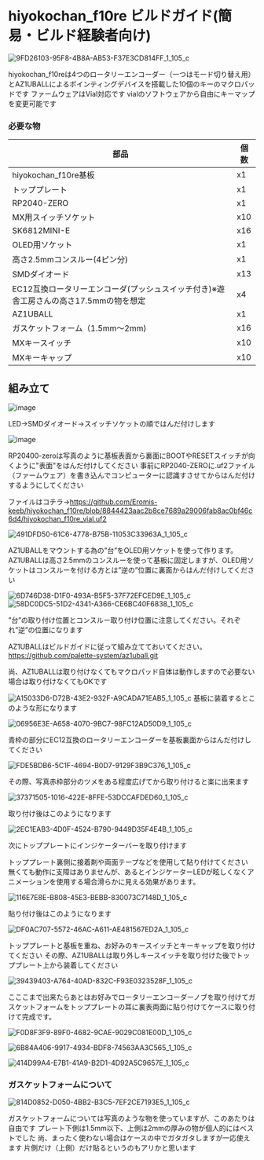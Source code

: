# hiyokochan_f10re ビルドガイド(簡易・ビルド経験者向け)

![9FD26103-95F8-4B8A-AB53-F37E3CD814FF_1_105_c](https://github.com/user-attachments/assets/98ff8c7e-a772-44c4-98ff-d9d73f96f4ac)


hiyokochan_f10reは4つのロータリーエンコーダー（一つはモード切り替え用）とAZ1UBALLによるポインティングデバイスを搭載した10個のキーのマクロパッドです
ファームウェアはVial対応です
vialのソフトウェアから自由にキーマップを変更可能です


### 必要な物



部品|個数
--|--
hiyokochan_f10re基板|x1
トッププレート|x1
RP2040-ZERO|x1
MX用スイッチソケット|x10
SK6812MINI-E |x16
OLED用ソケット |x1
高さ2.5mmコンスルー(4ピン分) |x1
SMDダイオード |x13
EC12互換ロータリーエンコーダ(プッシュスイッチ付き)※遊舎工房さんの高さ17.5mmの物を想定 |x4
AZ1UBALL |x1
ガスケットフォーム（1.5mm〜2mm) |x16
MXキースイッチ |x10
MXキーキャップ |x10




## 組み立て

![image](https://github.com/user-attachments/assets/03da02e9-dfe1-4ce2-82e7-f61ff2b2d355)



LED→SMDダイオード→スイッチソケットの順ではんだ付けします





![image](https://github.com/user-attachments/assets/f38c502a-88ec-41c0-98e9-c62e90bdf8ca)



RP20400-zeroは写真のように基板表面から裏面にBOOTやRESETスイッチが向くように"表面"をはんだ付けしてください
事前にRP2040-ZEROに.uf2ファイル（ファームウェア）を書き込んでコンピューターに認識すさせてからはんだ付けするようにしてください


ファイルはコチラ→https://github.com/Eromis-keeb/hiyokochan_f10re/blob/8844423aac2b8ce7689a29006fab8ac0bf46c6d4/hiyokochan_f10re_vial.uf2






![491DFD50-61C6-4778-B75B-11053C33963A_1_105_c](https://github.com/user-attachments/assets/1f788524-1eb5-4ddd-80dc-1c58d3a804de)






AZ1UBALLをマウントする為の”台”をOLED用ソケットを使って作ります。
AZ1UBALLは高さ2.5mmのコンスルーを使って基板に固定しますが、OLED用ソケットはコンスルーを付ける方とは”逆の”位置に裏面からはんだ付けしてください




![6D746D38-D1F0-493A-B5F5-37F72EFCED9E_1_105_c](https://github.com/user-attachments/assets/e08a0f56-c813-42a5-978a-5430d32cd9d2)
![58DC0DC5-51D2-4341-A366-CE6BC40F6838_1_105_c](https://github.com/user-attachments/assets/8244aff5-a5ba-4269-9f74-bfc0dca34d2e)

”台”の取り付け位置とコンスルー取り付け位置に注意してください。それぞれ”逆”の位置になります

AZ1UBALLはビルドガイドに従って組み立てておいてください。
https://github.com/palette-system/az1uball.git

尚、AZ1UBALLは取り付けなくてもマクロパッド自体は動作しますので必要ない場合は取り付けなくてもOKです



![A15033D6-D72B-43E2-932F-A9CADA71EAB5_1_105_c](https://github.com/user-attachments/assets/a49103af-08b4-4af1-bb82-3101559cfed7)
基板に装着するとこのような形になります



![06956E3E-A658-4070-9BC7-98FC12AD50D9_1_105_c](https://github.com/user-attachments/assets/876b67ed-1121-4759-beec-994c50483507)

青枠の部分にEC12互換のロータリーエンコーダーを基板裏面からはんだ付けしてください

![FDE5BDB6-5C1F-4694-B0D7-9129F3B9C376_1_105_c](https://github.com/user-attachments/assets/c78740a1-4c88-4b3e-a1a9-2385eae2639b)

その際、写真赤枠部分のツメをある程度広げてから取り付けると楽に出来ます

![37371505-1016-422E-8FFE-53DCCAFDED60_1_105_c](https://github.com/user-attachments/assets/27711cb3-f30a-4020-913d-aea81e40a16a)

取り付け後はこのようになります

![2EC1EAB3-4D0F-4524-B790-9449D35F4E4B_1_105_c](https://github.com/user-attachments/assets/7b8e3162-83a7-4c4f-9f8f-8279d12cdc30)

次にトッププレートにインジケーターバーを取り付けます

トッププレート裏側に接着剤や両面テープなどを使用して貼り付けてください
無くても動作に支障はありませんが、あるとインジケーターLEDが眩しくなくアニメーションを使用する場合滑らかに見える効果があります。

![116E7E8E-B808-45E3-BEBB-830073C7148D_1_105_c](https://github.com/user-attachments/assets/ef9fc64e-bf6d-4ec1-9a52-2ea4d124693a)

貼り付け後はこのようになります

![DF0AC707-5572-46AC-A611-AE481567ED2A_1_105_c](https://github.com/user-attachments/assets/9e62f0bf-da9f-4c00-9652-5e7c6d805b26)

トッププレートと基板を重ね、お好みのキースイッチとキーキャップを取り付けてください
その際、AZ1UBALLは取り外しキースイッチを取り付けた後でトッププレート上から装着してください

![39439403-A764-40AD-832C-F93E0323528F_1_105_c](https://github.com/user-attachments/assets/b3878848-305e-4204-a0d7-7ef9b22b80ea)


こここまで出来たらあとはお好みでロータリーエンコーダーノブを取り付けてガスケットフォームをトッププレートの耳に裏表両面に貼り付けてケースに取り付けて完成です。


![F0D8F3F9-89F0-4682-9CAE-9029C081E00D_1_105_c](https://github.com/user-attachments/assets/c946c44d-2759-459b-bbbb-0f01d391866e)


![6B84A406-9917-4934-BDF8-74563AA3C565_1_105_c](https://github.com/user-attachments/assets/89e8d769-3c1b-4b21-a95e-beebdca4ee98)


![414D99A4-E7B1-41A9-B2D1-4D92A5C9657E_1_105_c](https://github.com/user-attachments/assets/ca6e7654-5376-4dc7-81e4-bab141ee249b)



### ガスケットフォームについて

![814D0852-D050-4BB2-B3C5-7EF2CE7193E5_1_105_c](https://github.com/user-attachments/assets/cd8b4f6d-0eb8-47d3-95f1-23e971ee2097) 

ガスケットフォームについては写真のような物を使っていますが、このあたりは自由です
プレート下側は1.5mm以下、上側は2mmの厚みの物が個人的にはベストでした
尚、まったく使わない場合はケースの中でガタガタしますが一応使えます
片側だけ（上側）だけ貼るというのもアリかと思います




